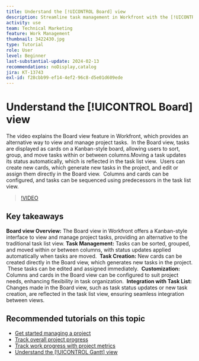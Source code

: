 ```yaml
---
title: Understand the [!UICONTROL Board] view
description: Streamline task management in Workfront with the [!UICONTROL Board] view's [!DNL Kanban] interface, offering task sorting, creation, customization, and seamless integration with the task list view for efficient project organization.
activity: use
team: Technical Marketing
feature: Work Management
thumbnail: 3422430.jpg
type: Tutorial
role: User
level: Beginner
last-substantial-update: 2024-02-13
recommendations: noDisplay,catalog
jira: KT-13743
exl-id: f28cbb99-ef14-4ef2-96c8-d5e01d609ede
---
```

# Understand the [!UICONTROL Board] view

The video explains the Board view feature in Workfront, which provides an alternative way to view and manage project tasks. ​ In the Board view, tasks are displayed as cards on a Kanban-style board, allowing users to sort, group, and move tasks within or between columns. ​ Moving a task updates its status automatically, which is reflected in the task list view. ​ Users can create new cards, which generate new tasks in the project, and edit or assign them directly in the Board view. ​ Columns and cards can be configured, and tasks can be sequenced using predecessors in the task list view.

>[!VIDEO](https://video.tv.adobe.com/v/3422430/?quality=12&learn=on&enablevpops)

## Key takeaways

**Board view Overview:** The Board view in Workfront offers a Kanban-style interface to view and manage project tasks, providing an alternative to the traditional task list view. ​
**Task Management:** Tasks can be sorted, grouped, and moved within or between columns, with status updates applied automatically when tasks are moved. ​
**Task Creation:** New cards can be created directly in the Board view, which generates new tasks in the project. ​ These tasks can be edited and assigned immediately. ​
**Customization:** Columns and cards in the Board view can be configured to suit project needs, enhancing flexibility in task organization. ​
**Integration with Task List:** Changes made in the Board view, such as task status updates or new task creation, are reflected in the task list view, ensuring seamless integration between views. ​


## Recommended tutorials on this topic

* [Get started managing a project](/help/manage-work/projects/getting-started-manage-a-project.md)
* [Track overall project progress](/help/manage-work/projects/track-overall-project-progress.md)
* [Track work progress with project metrics](/help/manage-work/projects/track-work-progress-with-project-metrics.md)
* [Understand the [!UICONTROL Gantt] view](/help/manage-work/projects/understand-the-gantt-view.md)

